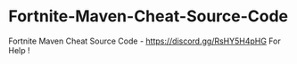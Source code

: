 # Fortnite-Maven-Cheat-Source-Code
Fortnite Maven Cheat Source Code - https://discord.gg/RsHY5H4pHG For Help !

